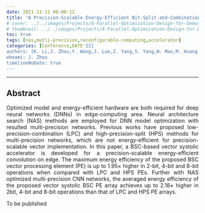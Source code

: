 ```yaml
---
date: 2021-11-11 00:00:12
title: "A Precision-Scalable Energy-Efficient Bit-Split-and-Combination Vector Systolic Accelerator for NAS-Optimized DNNs on Edge"
# cover: ../../images/Projects/A-Parallel-Optimization-Design-for-Demosaicing&RISC-V-CPU-on-FPGA/half-flow.svg
# thumbnail: ../../images/Projects/A-Parallel-Optimization-Design-for-Demosaicing&RISC-V-CPU-on-FPGA/dema.svg
toc: true
tags: [nas,mutli-precision,reconfigurable-computing,accelerator]
categories: [Conference,DATE'22]
authors: [K. Li,J. Zhou,Y. Wang,J. Luo,Z. Yang,S. Yang,W. Mao,M. Huang and H. Yu]
whoami: J. Zhou
timelineNoDate: true
---
```

---

## Abstract

<p style='text-align: justify;'>
Optimized model and energy-efficient hardware are both required for deep neural networks (DNNs) in edge-computing area. Neural architecture search (NAS) methods are employed for DNN model optimization with resulted multi-precision networks. Previous works have proposed low-precision-combination (LPC) and high-precision-split (HPS) methods for multi-precision networks, which are not energy-efficient for precision-scalable vector implementation. In this paper, a BSC-based vector systolic accelerator is developed for a precision-scalable energy-efficient convolution on edge. The maximum energy efficiency of the proposed BSC vector processing element (PE) is up to 1.95× higher in 2-bit, 4-bit and 8-bit operations when compared with LPC and HPS PEs. Further with NAS optimized multi-precision CNN networks, the averaged energy efficiency of the proposed vector systolic BSC PE array achieves up to 2.18× higher in 2bit, 4-bit and 8-bit operations than that of LPC and HPS PE arrays.
</p>

To be published
